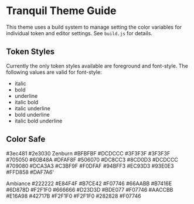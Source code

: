 # Tranquil Theme Guide
This theme uses a build system to manage setting the color variables for individual
token and editor settings. See `build.js` for details.

## Token Styles
Currently the only token styles available are foreground and font-style. The
following values are valid for font-style:
- italic
- bold
- underline
- italic bold
- italic underline
- bold underline
- italic bold underline


## Color Safe
#3ec481 #2e3030
Zenburn
#BFBFBF
#DCDCCC
#3F3F3F
#3F3F3F
#705050
#60B48A
#DFAF8F
#506070
#DC8CC3
#8CD0D3
#DCDCCC
#709080
#DCA3A3
#C3BF9F
#F0DFAF
#94BFF3
#EC93D3
#93E0E3
#FFD858
#DAF7A6'

Ambiance
#222222
#E84F4F
#B7CE42
#F07746
#66AABB
#B7416E
#6D878D
#F2F1F0
#666666
#D23D3D
#BDE077
#F07746
#AACCBB
#E16A98
#42717B
#F2F1F0
#F2F1F0
#282828
#F07746
